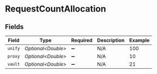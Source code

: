 # RequestCountAllocation


## Fields

| Field               | Type                | Required            | Description         | Example             |
| ------------------- | ------------------- | ------------------- | ------------------- | ------------------- |
| `unify`             | *Optional\<Double>* | :heavy_minus_sign:  | N/A                 | 100                 |
| `proxy`             | *Optional\<Double>* | :heavy_minus_sign:  | N/A                 | 10                  |
| `vault`             | *Optional\<Double>* | :heavy_minus_sign:  | N/A                 | 21                  |